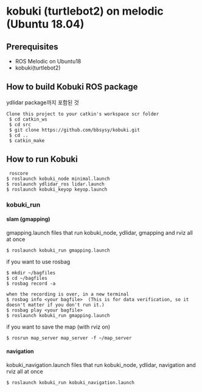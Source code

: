 # kobuki (turtlebot2) on melodic (Ubuntu 18.04)



## Prerequisites

* ROS Melodic on  Ubuntu18
* kobuki(turtlebot2)

## How to build Kobuki ROS package

ydlidar package까지 포함된 것

```
Clone this project to your catkin's workspace scr folder
 $ cd catkin_ws
 $ cd src
 $ git clone https://github.com/bbsysy/kobuki.git
 $ cd ..
 $ catkin_make

```

## How to run Kobuki

```
 roscore
$ roslaunch kobuki_node minimal.launch
$ roslaunch ydlidar_ros lidar.launch
$ roslaunch kobuki_keyop keyop.launch
```

### kobuki_run

#### slam (gmapping)

gmapping.launch files that run kobuki_node, ydlidar, gmapping and rviz all at once

```
$ roslaunch kobuki_run gmapping.launch
```

if you want to use rosbag

```
$ mkdir ~/bagfiles
$ cd ~/bagfiles
$ rosbag record -a

when the recording is over, in a new terminal
$ rosbag info <your bagfile>  (This is for data verification, so it doesn't matter if you don't run it.)
$ rosbag play <your bagfile>
$ roslaunch kobuki_run gmapping.launch
```

if you want to save the map (with rviz on)

```
$ rosrun map_server map_server -f ~/map_server
```

#### navigation

kobuki_navigation.launch files that run kobuki_node, ydlidar, navigation and rviz all at once

```
$ roslaunch kobuki_run kobuki_navigation.launch
```

